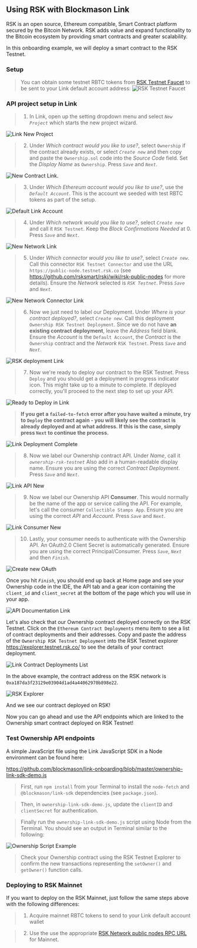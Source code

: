 ## Using RSK with Blockmason Link
RSK is an open source, Ethereum compatible, Smart Contract platform secured by the Bitcoin Network. RSK adds value and expand functionality to the Bitcoin ecosystem by providing smart contracts and greater scalability.

In this onboarding example, we will deploy a smart contract to the RSK Testnet. 

### Setup
> You can obtain some testnet RBTC tokens from [RSK Testnet Faucet](https://faucet.testnet.rsk.co/) to be sent to your Link default account address:
![RSK Testnet Faucet](images/rsk/testnet_faucet.png)

### API project setup in Link
> 1. In Link, open up the setting dropdown menu and select *`New Project`* which starts the new project wizard.

![Link New Project](images/link_new_project.png)

> 2. Under *Which contract would you like to use?*, select `Ownership` if the contract already exists, or select *`Create new`* and then copy and paste the `Ownership.sol` code into the *Source Code* field. Set the *Display Name* as `Ownership`. Press *`Save`* and *`Next`*.

![New Contract Link](images/new_contract_link.png).

> 3. Under *Which Ethereum account would you like to use?*, use the *`Default Account`*. This is the account we seeded with test RBTC tokens as part of the setup. 

![Default Link Account](images/default_account_link.png)

> 4. Under *Which network would you like to use?*, select *`Create new`* and call it `RSK Testnet`. Keep the *Block Confirmations Needed* at 0. Press *`Save`* and *`Next`*.

![New Network Link](images/rsk/link_network_setup.png)

> 5. Under *Which connector would you like to use?*, select *`Create new`*. Call this connector `RSK Testnet Connector` and use the URL `https://public-node.testnet.rsk.co` (see https://github.com/rsksmart/rskj/wiki/rsk-public-nodes for more details). Ensure the *Network* selected is *`RSK Testnet`*. Press *`Save`* and *`Next`*.

![New Network Connector Link](images/rsk/link_connector_setup.png)

> 6. Now we just need to label our Deployment. Under *Where is your contract deployed?*, select *`Create new`*. Call this deployment `Ownership RSK Testnet Deployment`. Since we do not have **an existing contract deployment**, leave the *Address* field blank. Ensure the *Account* is the `Default Account`, the *Contract* is the `Ownership` contract and the *Network* `RSK Testnet`. Press *`Save`* and *`Next`*.

![RSK deployment Link](images/rsk/link_contract_deployment.png)

> 7. Now we're ready to deploy our contract to the RSK Testnet. Press `Deploy` and you should get a deployment in progress indicator icon. This might take up to a minute to complete. If deployed correctly, you'll proceed to the next step to set up your API.

![Ready to Deploy in Link](images/rsk/link_ready_deploy.png)

> **If you get a `failed-to-fetch` error after you have waited a minute, try to `Deploy` the contract again - you will likely see the contract is already deployed and at what address. If this is the case, simply press `Next` to continue the process.**

![Link Deployment Complete](images/rsk/link_deploy_complete.png)

> 8. Now we label our Ownership contract API. Under *Name*, call it *`ownership-rsk-testnet`* Also add in a human-readable display name. Ensure you are using the correct *Contract Deployment*. Press *`Save`* and *`Next`*.

![Link API New](images/rsk/link_api_setup.png)

> 9. Now we label our Ownership API **Consumer**. This would normally be the name of the app or service calling the API. For example, let's call the consumer `Collectible Stamps App`. Ensure you are using the correct *API* and *Account*. Press *`Save`* and *`Next`*.

![Link Consumer New](images/rsk/link_consumer_setup.png)

> 10. Lastly, your consumer needs to authenticate with the Ownership API. An OAuth2.0 Client Secret is automatically generated. Ensure you are using the correct Principal/Consumer. Press *`Save`*, *`Next`* and then *`Finish`*.

![Create new OAuth](images/oauth_link_new.png)

Once you hit *`Finish`*, you should end up back at Home page and see your Ownership code in the IDE, the API tab and a gear icon containing the `client_id` and `client_secret` at the bottom of the page which you will use in your app. 

![API Documentation Link](images/rsk/link_home_post_setup.png)

Let's also check that our Ownership contract deployed correctly on the RSK Testnet. Click on the `Ethereum Contract Deployments` menu item to see a list of contract deployments and their addresses. Copy and paste the address of the `Ownership RSK Testnet Deployment` into the RSK Testnet explorer https://explorer.testnet.rsk.co/ to see the details of your contract deployment.

![Link Contract Deployments List](images/rsk/link_contracts_deployed_list.png)

In the above example, the contract address on the RSK network is `0xa187da3f23129e03904d1ad4a44062970b898e22`.

![RSK Explorer](images/rsk/rsk_explorer_contract.png)

And we see our contract deployed on RSK!

Now you can go ahead and use the API endpoints which are linked to the Ownership smart contract deployed on RSK Testnet!

### Test Ownership API endpoints
A simple JavaScript file using the Link JavaScript SDK in a Node environment can be found here:

https://github.com/blockmason/link-onboarding/blob/master/ownership-link-sdk-demo.js

> First, run `npm install` from your Terminal to install the `node-fetch` and `@blockmason/link-sdk` dependencies (see `package.json`).

> Then, in `ownership-link-sdk-demo.js`, update the `clientID` and `clientSecret` for authentication.

 > Finally run the `ownership-link-sdk-demo.js` script using Node from the Terminal. You should see an output in Terminal similar to the following:

 ![Ownership Script Example](images/rsk/ownership_sdk_example.png)

 > Check your Ownership contract using the RSK Testnet Explorer to confirm the new transactions representing the `setOwner()` and `getOwner()` function calls. 

### Deploying to RSK Mainnet

If you want to deploy on the RSK Mainnet, just follow the same steps above with the following differences:
  > 1. Acquire mainnet RBTC tokens to send to your Link default account wallet
  
  > 2. Use the use the appropriate [RSK Network public nodes RPC URL](https://github.com/rsksmart/rskj/wiki/rsk-public-nodes) for Mainnet.